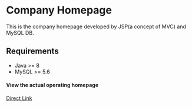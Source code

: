 # Company Homepage
This is the company homepage developed by JSP(a concept of MVC) and MySQL DB.

## Requirements
* Java >= 8
* MySQL >= 5.6

#### View the actual operating homepage
[Direct Link](http://kmgear.co.kr/)
